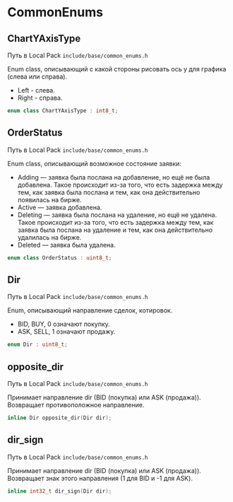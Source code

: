 # CommonEnums

## ChartYAxisType

Путь в Local Pack `include/base/common_enums.h`

Enum class, описывающий с какой стороны рисовать ось y для графика (слева или справа).
- Left - слева.
- Right - справа.

```c++
enum class ChartYAxisType : int8_t;
```

## OrderStatus

Путь в Local Pack `include/base/common_enums.h`

Enum class, описывающий возможное состояние заявки:
- Adding — заявка была послана на добавление, но ещё не была добавлена.
  Такое происходит из-за того, что есть задержка между тем, как заявка была послана и тем, как она действительно появилась на бирже.
- Active — заявка добавлена.
- Deleting — заявка была послана на удаление, но ещё не удалена.
  Такое происходит из-за того, что есть задержка между тем, как заявка была послана на удаление и тем, как она действительно удалилась на бирже.
- Deleted — заявка была удалена.

```c++
enum class OrderStatus : uint8_t;
```

## Dir

Путь в Local Pack `include/base/common_enums.h`

Enum, описывающий направление сделок, котировок.
- BID, BUY, 0 означают покупку.
- ASK, SELL, 1 означают продажу.

```c++
enum Dir : uint8_t;
```

## opposite_dir

Путь в Local Pack `include/base/common_enums.h`

Принимает направление dir (BID (покупка) или ASK (продажа)).
Возвращает противоположное направление.

```c++
inline Dir opposite_dir(Dir dir);
```

## dir_sign

Путь в Local Pack `include/base/common_enums.h`

Принимает направление dir (BID (покупка) или ASK (продажа)).
Возвращает знак этого направления (1 для BID и -1 для ASK).

```c++
inline int32_t dir_sign(Dir dir);
```
